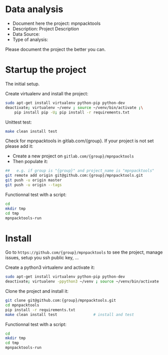 # Data analysis
- Document here the project: mpnpacktools
- Description: Project Description
- Data Source:
- Type of analysis:

Please document the project the better you can.

# Startup the project

The initial setup.

Create virtualenv and install the project:
```bash
sudo apt-get install virtualenv python-pip python-dev
deactivate; virtualenv ~/venv ; source ~/venv/bin/activate ;\
    pip install pip -U; pip install -r requirements.txt
```

Unittest test:
```bash
make clean install test
```

Check for mpnpacktools in gitlab.com/{group}.
If your project is not set please add it:

- Create a new project on `gitlab.com/{group}/mpnpacktools`
- Then populate it:

```bash
##   e.g. if group is "{group}" and project_name is "mpnpacktools"
git remote add origin git@github.com:{group}/mpnpacktools.git
git push -u origin master
git push -u origin --tags
```

Functionnal test with a script:

```bash
cd
mkdir tmp
cd tmp
mpnpacktools-run
```

# Install

Go to `https://github.com/{group}/mpnpacktools` to see the project, manage issues,
setup you ssh public key, ...

Create a python3 virtualenv and activate it:

```bash
sudo apt-get install virtualenv python-pip python-dev
deactivate; virtualenv -ppython3 ~/venv ; source ~/venv/bin/activate
```

Clone the project and install it:

```bash
git clone git@github.com:{group}/mpnpacktools.git
cd mpnpacktools
pip install -r requirements.txt
make clean install test                # install and test
```
Functionnal test with a script:

```bash
cd
mkdir tmp
cd tmp
mpnpacktools-run
```
